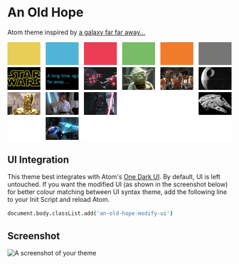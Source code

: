 # An Old Hope

Atom theme inspired by [a galaxy far far away...](https://raw.githubusercontent.com/JesseLeite/an-old-hope-syntax-atom/master/a-new-hope.jpg)

![palette](palette.jpg)

## UI Integration

This theme best integrates with Atom's [One Dark UI](https://atom.io/themes/one-dark-ui).  By default, UI is left untouched.  If you want the modified UI (as shown in the screenshot below) for better colour matching between UI syntax theme, add the following line to your Init Script and reload Atom.

```coffee
document.body.classList.add('an-old-hope-modify-ui')
```

## Screenshot

![A screenshot of your theme](https://raw.githubusercontent.com/JesseLeite/an-old-hope-syntax-atom/master/screenshot.png)
